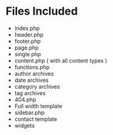 # Files Included

* index.php
* header.php
* footer.php
* page.php
* single.php
* content.php ( with all content types )
* functions.php
* author archives
* date archives
* category archives
* tag archives
* 404.php
* Full width template
* sidebar.php
* contact template
* widgets

